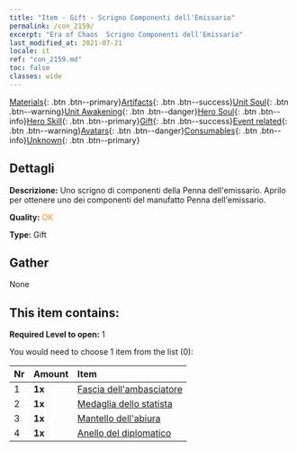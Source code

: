```yaml
---
title: "Item - Gift - Scrigno Componenti dell'Emissario"
permalink: /con_2159/
excerpt: "Era of Chaos  Scrigno Componenti dell'Emissario"
last_modified_at: 2021-07-21
locale: it
ref: "con_2159.md"
toc: false
classes: wide
---
```

 [Materials](/ItemsIT/){: .btn .btn--primary}[Artifacts](/ItemsIT/Artifacts/){: .btn .btn--success}[Unit Soul](/ItemsIT/UnitSoul/){: .btn .btn--warning}[Unit Awakening](/ItemsIT/UnitAwakening/){: .btn .btn--danger}[Hero Soul](/ItemsIT/HeroSoul/){: .btn .btn--info}[Hero Skill](/ItemsIT/HeroSkill/){: .btn .btn--primary}[Gift](/ItemsIT/Gift/){: .btn .btn--success}[Event related](/ItemsIT/Events/){: .btn .btn--warning}[Avatars](/ItemsIT/Avatars/){: .btn .btn--danger}[Consumables](/ItemsIT/Consumables/){: .btn .btn--info}[Unknown](/ItemsIT/Unknown/){: .btn .btn--primary}

## Dettagli
 **Descrizione:** Uno scrigno di componenti della Penna dell'emissario. Aprilo per ottenere uno dei componenti del manufatto Penna dell'emissario.

 **Quality:** <span style="color: #FF8C00">OK</span>

 **Type:** Gift

## Gather

  None

## This item contains:

 **Required Level to open:** 1

 You would need to choose 1 item from the list (0):

  | Nr | Amount |     Item    |
  |:---|:-------|:------------|
  | 1 |  **1x** | [Fascia dell'ambasciatore](/it/Items/art_2154/) |  | 
  | 2 |  **1x** | [Medaglia dello statista](/it/Items/art_2155/) |  | 
  | 3 |  **1x** | [Mantello dell'abiura](/it/Items/art_2156/) |  | 
  | 4 |  **1x** | [Anello del diplomatico](/it/Items/art_2157/) |  | 
